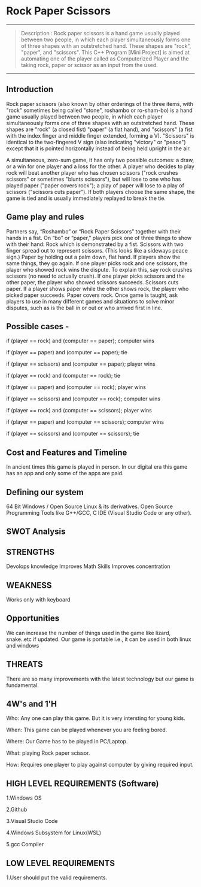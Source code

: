 # Rock Paper Scissors 
---
> Description : Rock paper scissors is a hand game usually played between two people, in which each player simultaneously forms one of three shapes with an outstretched hand.
                These shapes are "rock", "paper", and "scissors". This C++ Program [Mini Project] is aimed at automating one of the player called as Computerized Player and 
                the taking rock, paper or scissor as an input from the used.
---

## Introduction

Rock paper scissors (also known by other orderings of the three items, with "rock" sometimes being called "stone", roshambo or ro-sham-bo) is a hand game 
usually played between two people, in which each player simultaneously forms one of three shapes with an outstretched hand. These shapes are "rock" (a closed fist)
"paper" (a flat hand), and "scissors" (a fist with the index finger and middle finger extended, forming a V). "Scissors" is identical to the two-fingered V sign
(also indicating "victory" or "peace") except that it is pointed horizontally instead of being held upright in the air.

A simultaneous, zero-sum game, it has only two possible outcomes: a draw, or a win for one player and a loss for the other. A player who decides to play rock will
beat another player who has chosen scissors ("rock crushes scissors" or sometimes "blunts scissors"), but will lose to one who has played paper ("paper covers rock"); 
a play of paper will lose to a play of scissors ("scissors cuts paper"). If both players choose the same shape, the game is tied and is usually immediately
replayed to break the tie.

## Game play and rules

Partners say, “Roshambo” or “Rock Paper Scissors” together with their hands in a fist.
On “bo” or “paper,” players pick one of three things to show with their hand:
Rock which is demonstrated by a fist.
Scissors with two finger spread out to represent scissors. (This looks like a sideways peace sign.)
Paper by holding out a palm down, flat hand.
If players show the same things, they go again.
If one player picks rock and one scissors, the player who showed rock wins the dispute. To explain this, say rock crushes scissors (no need to actually crush).
If one player picks scissors and the other paper, the player who showed scissors succeeds. Scissors cuts paper.
If a player shows paper while the other shows rock, the player who picked paper succeeds. Paper covers rock.
Once game is taught, ask players to use in many different games and situations to solve minor disputes, such as is the ball in or out or who arrived first in line.

## Possible cases -

if (player == rock) and (computer == paper); computer wins

if (player == paper) and (computer == paper); tie

if (player == scissors) and (computer == paper); player wins

if (player == rock) and (computer == rock); tie

if (player == paper) and (computer == rock); player wins

if (player == scissors) and (computer == rock); computer wins

if (player == rock) and (computer == scissors); player wins

if (player == paper) and (computer == scissors); computer wins

if (player == scissors) and (computer == scissors); tie

## Cost and Features and Timeline
In ancient times this game is played in person. In our digital era this game has an app  and only some of the apps are paid. 

## Defining our system

64 Bit Windows / Open Source Linux & its derivatives.
Open Source Programming Tools like G++/GCC, C IDE (Visual Studio Code or any other).


## SWOT Analysis

## STRENGTHS
Devolops knowledge
Improves Math Skills
Improves concentration
## WEAKNESS
Works only with keyboard

## Opportunities
We can increase the number of things used in the game like lizard, snake..etc if updated.
Our game is portable i.e., it can be used in both linux and windows

## THREATS
There are so many improvements with the latest technology but our game is fundamental.


## 4W's and 1'H
Who:
Any one can play this game. But it is very intersting for young kids.

When:
This game can be played whenever you are feeling bored.

Where:
Our Game has to be played in PC/Laptop.

What:
playing Rock paper scissor.

How:
Requires one player to play against computer by giving required input.

## HIGH LEVEL REQUIREMENTS (Software)
1.Windows OS

2.Github

3.Visual Studio Code

4.Windows Subsystem for Linux(WSL)

5.gcc Compiler


## LOW LEVEL REQUIREMENTS
1.User should put the valid requirements.





